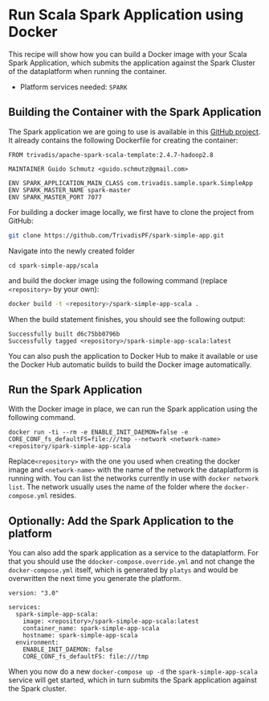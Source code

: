 # Run Scala Spark Application using Docker

This recipe will show how you can build a Docker image with your Scala Spark Application, which submits the application against the Spark Cluster of the dataplatform when running the container. 

* Platform services needed: `SPARK`

## Building the Container with the Spark Application

The Spark application we are going to use is available in this [GitHub project](https://github.com/TrivadisPF/spark-simple-app). It already contains the following Dockerfile for creating the container:

```docker
FROM trivadis/apache-spark-scala-template:2.4.7-hadoop2.8

MAINTAINER Guido Schmutz <guido.schmutz@gmail.com>

ENV SPARK_APPLICATION_MAIN_CLASS com.trivadis.sample.spark.SimpleApp
ENV SPARK_MASTER_NAME spark-master
ENV SPARK_MASTER_PORT 7077
```

For building a docker image locally, we first have to clone the project from GitHub:

```bash
git clone https://github.com/TrivadisPF/spark-simple-app.git
```

Navigate into the newly created folder

```
cd spark-simple-app/scala
```

and build the docker image using the following command (replace `<repository>` by your own):

```bash
docker build -t <repository>/spark-simple-app-scala .
```

When the build statement finishes, you should see the following output:

```
Successfully built d6c75bb0796b
Successfully tagged <repository>/spark-simple-app-scala:latest
```

You can also push the application to Docker Hub to make it available or use the Docker Hub automatic builds to build the Docker image automatically.

## Run the Spark Application

With the Docker image in place, we can run the Spark application using the following command. 

```
docker run -ti --rm -e ENABLE_INIT_DAEMON=false -e CORE_CONF_fs_defaultFS=file:///tmp --network <network-name> <repository/spark-simple-app-scala
```

Replace`<repository>` with the one you used when creating the docker image and `<network-name>` with the name of the network the dataplatform is running with. You can list the networks currently in use with `docker network list`. The network usually uses the name of the folder where the `docker-compose.yml` resides.

## Optionally: Add the Spark Application to the platform

You can also add the spark application as a service to the dataplatform. For that you should use the `ddocker-compose.override.yml` and not change the `docker-compose.yml` itself, which is generated by `platys` and would be overwritten the next time you generate the platform. 


```
version: "3.0"

services:
  spark-simple-app-scala:
    image: <repository>/spark-simple-app-scala:latest
    container_name: spark-simple-app-scala
    hostname: spark-simple-app-scala
  environment:
    ENABLE_INIT_DAEMON: false
    CORE_CONF_fs_defaultFS: file:///tmp
```

When you now do a new `docker-compose up -d` the `spark-simple-app-scala` service will get started, which in turn submits the Spark application against the Spark cluster.